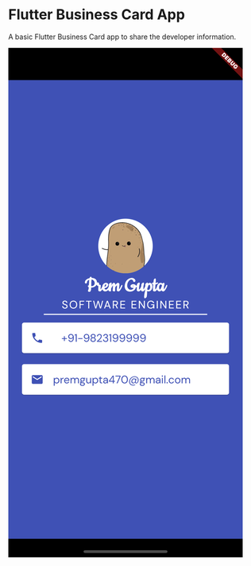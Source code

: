 # Flutter Business Card App

A basic Flutter Business Card app to share the developer information. 

![App Demo](images/screenshot.png)